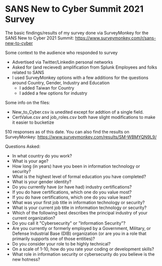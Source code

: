 # SANS New to Cyber Summit 2021 Survey
The basic findings/results of my survey done via SurveyMonkey for the SANS New to Cyber 2021 Summit: https://www.surveymonkey.com/r/sans-new-to-cyber

Some context to the audience who responded to survey
- Advertised via Twitter/Linkedin personal networks
- Asked for (and recieved) amplification from Splunk Employees and folks related to SANS
- I used SurveyMonkey options with a few additions for the questions around Country, Gender, Industry and Education
   - I added Taiwan for Country
   - I added a few options for industry

Some info on the files:
- New_to_Cyber.csv is unedited except for addtion of a single field.
- CertValue.csv and job_roles.csv both have slight modifications to make it easier to bucketize

510 responses as of this date. You can also find the results on SurveyMonkey: https://www.surveymonkey.com/results/SM-WBMYQN9L9/


Questions Asked:
- In what country do you work?	
- What is your age?
- How long (in years) have you been in information technology or security?
- What is the highest level of formal education you have completed?
- What is your gender identity?
- Do you currently have (or have had) industry certifications?
- If you do have certifications, which one do you value most?
- If you do have certifications, which one do you value least?
- What was your first job title in information technology or security?
- What is your current job title in information technology or security?
- Which of the following best describes the principal industry of your current organization?
- Do you call it "Cybersecurity" or "Information Security"?
- Are you currently or formerly employed by a Government, Military, or Defense Industrial Base (DIB) organization (or are you in a role that primarily supports one of those entities)?
- Do you consider your role to be highly technical?
- On a scale of 1-10, how do you rate your coding or development skills?
- What role in information security or cybersecurity do you believe is the new hotness?


